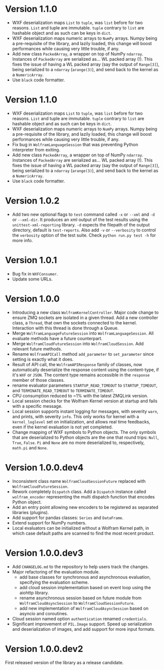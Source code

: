 # Version 1.1.0
- WXF deserialization maps `List` to `tuple`, was `list` before for two reasons. `List` and tuple are immutable. `tuple` contrary to `list` are hashable object and as such can be keys in `dict`.
- WXF deserialization maps numeric arrays to `NumPy` arrays. Numpy being a pre-requisite of the library, and lazily loaded, this change will boost performances while causing very little trouble, if any.
- Add new class `PackedArray`, a wrapper on top of NumPy `ndarray`. Instances of `PackedArray` are serialized as... WL packed array (!). This fixes the issue of having a WL packed array (say the output of `Range[3]`), being serialized to a `ndarray` (`arange(3)`), and send back to the kernel as a `NumericArray`. 
- Use `black` code formatter.

# Version 1.1.0
- WXF deserialization maps `List` to `tuple`, was `list` before for two reasons. `List` and tuple are immutable. `tuple` contrary to `list` are hashable object and as such can be keys in `dict`.
- WXF deserialization maps numeric arrays to `NumPy` arrays. Numpy being a pre-requisite of the library, and lazily loaded, this change will boost performances while causing very little trouble, if any.
- Fix bug in `WolframLanguageSession` that was preventing Python interpreter from exiting.
- Add new class `PackedArray`, a wrapper on top of NumPy `ndarray`. Instances of `PackedArray` are serialized as... WL packed array (!). This fixes the issue of having a WL packed array (say the output of `Range[3]`), being serialized to a `ndarray` (`arange(3)`), and send back to the kernel as a `NumericArray`.
- Use `black` code formatter.

# Version 1.0.2
- Add two new optional flags to `test` command called `-x` or `--xml` and `-d` or `--xml-dir`. It produces an xml output of the test results using the `unittest-xml-reporting` library. `-d` expects the filepath of the output directory, default is `test-reports`. Also add `-v` or `--verbosity` to control the `verbosity` option of the test suite. Check `python run.py test -h` for more info.

# Version 1.0.1
- Bug fix in `WXFConsumer`.
- Update some URLs.

# Version 1.0.0
- Introducing a new class `WolframKernelController`. Major code change to ensure ZMQ sockets are isolated in a given thread. Add a new controller class, a `Thread`, that own the sockets connected to the kernel. Interaction with this thread is done through a Queue.
- Merge `WolframLanguageFutureSession` into `WolframLanguageSession`. All evaluate methods have a future counterpart.
- Merge `WolframCloudFutureSession` into `WolframCloudSession`. Add relevant future methods.
- Rename `WolframAPICall` method `add_parameter` to `set_parameter` since setting is exactly what it does.
- Result of API call, the `WolframAPIResponse` family of classes, now automatically deserialize the response content using the content-type, if it's `WXF` or `JSON`. The content type remains accessible in the `response` member of those classes.
- rename evaluator parameters `STARTUP_READ_TIMEOUT` to `STARTUP_TIMEOUT`, and `TERMINATE_READ_TIMEOUT` to `TERMINATE_TIMEOUT`.
- CPU consumption reduced to ~1% with the latest ZMQLink version.
- Local session checks for the Wolfram Kernel version at startup and fails with a specific message.
- Local session supports instant logging for messages, with severity `warn`, and prints, with severity `info`. This only works for kernel with a `kernel_loglevel` set on initialization, and allows real time feedbacks, even if the kernel evaluation is not yet completed.
- Change mapping of WXF symbols to Python objects. The only symbols that are deserialized to Python objects are the one that round trips: `Null`, `True`, `False`. `Pi` and `None` are no more deserialized to, respectively, `math.pi` and `None`.

# Version 1.0.0.dev4
- Inconsistent class name `WolframCloudSessionFuture` replaced with `WolframCloudFutureSession`.
- Rework completely `Dispatch` class. Add a `Dispatch` instance called `wolfram_encoder` representing the multi dispatch function that encodes Python object.
- Add an entry point allowing new encoders to be registered as separated libraries (plugins).
- Add support for pandas classes: `Series` and `DataFrame`.
- Extend support for NumPy numbers.
- Local evaluators can be initialized without a Wolfram Kernel path, in which case default paths are scanned to find the most recent product.

# Version 1.0.0.dev3
- Add `CHANGELOG.md` to the repository to help users track the changes.
- Major refactoring of the evaluation module.
    - add base classes for synchronous and asynchronous evaluation, specifying the evaluation scheme.
    - add cloud session implementation based on event loop using the aiohttp library.
    - rename asynchronous session based on future module from `WolframCloudAsyncSession` to `WolframCloudSessionFuture`.
    - add new implementation of `WolframCloudAsyncSession` based on asyncio and coroutines.
- Cloud session named option `authentication` renamed `credentials`.
- Significant improvement of `PIL.Image` support. Speed up serialization and deserialization of images, and add support for more input formats.

# Version 1.0.0.dev2
First released version of the library as a release candidate.